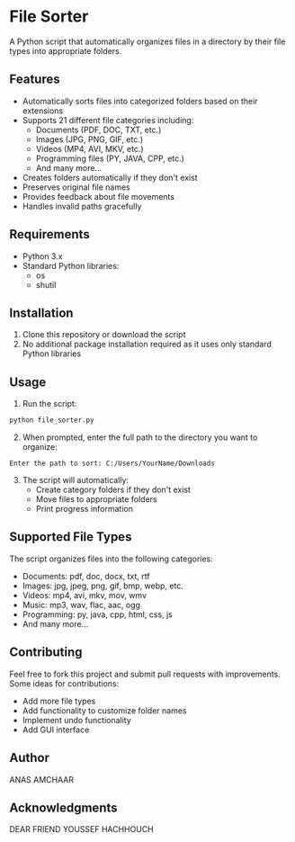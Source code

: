 # File Sorter

A Python script that automatically organizes files in a directory by their file types into appropriate folders.

## Features

- Automatically sorts files into categorized folders based on their extensions
- Supports 21 different file categories including:
  - Documents (PDF, DOC, TXT, etc.)
  - Images (JPG, PNG, GIF, etc.)
  - Videos (MP4, AVI, MKV, etc.)
  - Programming files (PY, JAVA, CPP, etc.)
  - And many more...
- Creates folders automatically if they don't exist
- Preserves original file names
- Provides feedback about file movements
- Handles invalid paths gracefully

## Requirements

- Python 3.x
- Standard Python libraries:
  - os
  - shutil

## Installation

1. Clone this repository or download the script
2. No additional package installation required as it uses only standard Python libraries

## Usage

1. Run the script:
```bash
python file_sorter.py
```

2. When prompted, enter the full path to the directory you want to organize:
```
Enter the path to sort: C:/Users/YourName/Downloads
```

3. The script will automatically:
   - Create category folders if they don't exist
   - Move files to appropriate folders
   - Print progress information

## Supported File Types

The script organizes files into the following categories:

- Documents: pdf, doc, docx, txt, rtf
- Images: jpg, jpeg, png, gif, bmp, webp, etc.
- Videos: mp4, avi, mkv, mov, wmv
- Music: mp3, wav, flac, aac, ogg
- Programming: py, java, cpp, html, css, js
- And many more...

## Contributing

Feel free to fork this project and submit pull requests with improvements. Some ideas for contributions:
- Add more file types
- Add functionality to customize folder names
- Implement undo functionality
- Add GUI interface



## Author

ANAS AMCHAAR 

## Acknowledgments

DEAR FRIEND YOUSSEF HACHHOUCH
